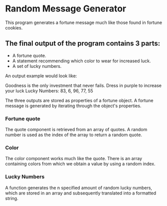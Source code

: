# Random Message Generator

This program generates a fortune message much like those found in fortune cookies. 

## The final output of the program contains 3 parts:
+ A fortune quote.
+ A statement recommending which color to wear for increased luck.
+ A set of lucky numbers.

An output example would look like: 

Goodness is the only investment that never fails.
Dress in purple to increase your luck
Lucky Numbers: 83, 6, 96, 77, 55

The three outputs are stored as properties of a fortune object. A fortune message is generated by iterating through the object's properties. 

### Fortune quote
The quote component is retrieved from an array of quotes. A random number is used as the index of the array to return a random quote. 

### Color
The color component works much like the quote. There is an array containing colors from which we obtain a value by using a random index. 

### Lucky Numbers
A function generates the n specified amount of random lucky numbers, which are stored in an array and subsequently translated into a formatted string. 